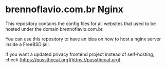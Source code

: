 # brennoflavio.com.br Nginx

This repository contains the config files for all websites that used to be hosted under the domain brennoflavio.com.br.

You can use this repository to have an idea on how to host a nginx server inside a FreeBSD jail.

If you want a updated privacy frontend project instead of self-hosting, check [https://pussthecat.org](https://pussthecat.org)
